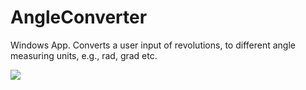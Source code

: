 # AngleConverter
Windows App.  Converts a user input of revolutions, to different angle measuring units, e.g., rad, grad etc.

![](images/angleConverter.gif) 
